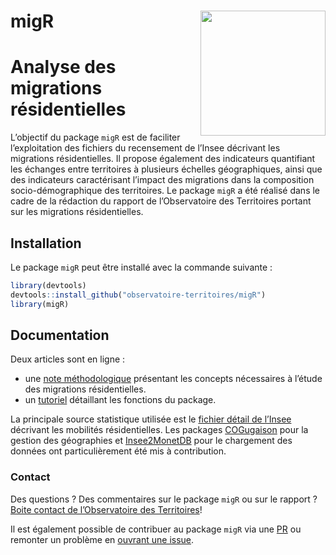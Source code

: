 
<!-- README.md is generated from README.Rmd. Please edit that file -->

# migR<img src="man/figures/logo_migr.png" align="right"  width=200 />

# Analyse des migrations résidentielles

L’objectif du package `migR` est de faciliter l’exploitation des
fichiers du recensement de l’Insee décrivant les migrations
résidentielles. Il propose également des indicateurs quantifiant les
échanges entre territoires à plusieurs échelles géographiques, ainsi
que des indicateurs caractérisant l’impact des migrations dans la
composition socio-démographique des territoires. Le package `migR` a été
réalisé dans le cadre de la rédaction du rapport de l’Observatoire des
Territoires portant sur les migrations résidentielles.

## Installation

Le package `migR` peut être installé avec la commande suivante :

``` r
library(devtools)
devtools::install_github("observatoire-territoires/migR")
library(migR)
```

## Documentation

Deux articles sont en ligne :

  - une [note
    méthodologique](https://observatoire-territoires.github.io/migR/articles/methodo_migr.html)
    présentant les concepts nécessaires à l’étude des migrations
    résidentielles.
  - un
    [tutoriel](https://observatoire-territoires.github.io/migR/articles/tutorial_fonctions_migr.html)
    détaillant les fonctions du package.

La principale source statistique utilisée est le [fichier détail de
l’Insee](https://www.insee.fr/fr/statistiques/4171543?sommaire=4171558)
décrivant les mobilités résidentielles. Les packages
[COGugaison](https://github.com/antuki/COGugaison) pour la gestion des
géographies et
[Insee2MonetDB](https://github.com/joelgombin/Insee2MonetDB) pour le
chargement des données ont particulièrement été mis à contribution.

### Contact

Des questions ? Des commentaires sur le package `migR` ou sur le rapport
? [Boite contact de l’Observatoire des
Territoires](mailto:observatoire@cget.gouv.fr)\!

Il est également possible de contribuer au package `migR` via une
[PR](https://github.com/observatoire-territoires/migR/pulls) ou remonter
un problème en [ouvrant une
issue](https://github.com/observatoire-territoires/migR/issues).
